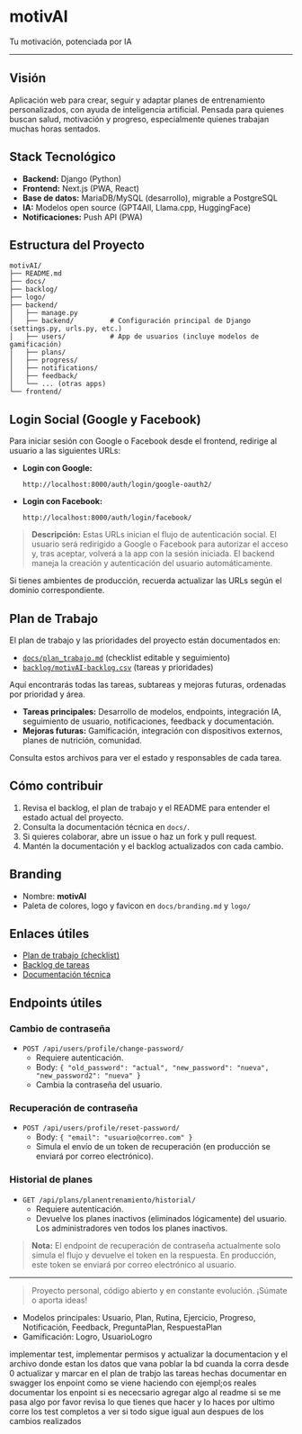 # motivAI

Tu motivación, potenciada por IA

---

## Visión
Aplicación web para crear, seguir y adaptar planes de entrenamiento personalizados, con ayuda de inteligencia artificial. Pensada para quienes buscan salud, motivación y progreso, especialmente quienes trabajan muchas horas sentados.

## Stack Tecnológico
- **Backend:** Django (Python)
- **Frontend:** Next.js (PWA, React)
- **Base de datos:** MariaDB/MySQL (desarrollo), migrable a PostgreSQL
- **IA:** Modelos open source (GPT4All, Llama.cpp, HuggingFace)
- **Notificaciones:** Push API (PWA)

## Estructura del Proyecto
```
motivAI/
├── README.md
├── docs/
├── backlog/
├── logo/
├── backend/
│   ├── manage.py
│   ├── backend/         # Configuración principal de Django (settings.py, urls.py, etc.)
│   ├── users/           # App de usuarios (incluye modelos de gamificación)
│   ├── plans/
│   ├── progress/
│   ├── notifications/
│   ├── feedback/
│   └── ... (otras apps)
└── frontend/
```

## Login Social (Google y Facebook)
Para iniciar sesión con Google o Facebook desde el frontend, redirige al usuario a las siguientes URLs:

- **Login con Google:**
  ```
  http://localhost:8000/auth/login/google-oauth2/
  ```
- **Login con Facebook:**
  ```
  http://localhost:8000/auth/login/facebook/
  ```

> **Descripción:**
> Estas URLs inician el flujo de autenticación social. El usuario será redirigido a Google o Facebook para autorizar el acceso y, tras aceptar, volverá a la app con la sesión iniciada. El backend maneja la creación y autenticación del usuario automáticamente.

Si tienes ambientes de producción, recuerda actualizar las URLs según el dominio correspondiente.

## Plan de Trabajo
El plan de trabajo y las prioridades del proyecto están documentados en:
- [`docs/plan_trabajo.md`](docs/plan_trabajo.md) (checklist editable y seguimiento)
- [`backlog/motivAI-backlog.csv`](backlog/motivAI-backlog.csv) (tareas y prioridades)

Aquí encontrarás todas las tareas, subtareas y mejoras futuras, ordenadas por prioridad y área.

- **Tareas principales:** Desarrollo de modelos, endpoints, integración IA, seguimiento de usuario, notificaciones, feedback y documentación.
- **Mejoras futuras:** Gamificación, integración con dispositivos externos, planes de nutrición, comunidad.

Consulta estos archivos para ver el estado y responsables de cada tarea.

## Cómo contribuir
1. Revisa el backlog, el plan de trabajo y el README para entender el estado actual del proyecto.
2. Consulta la documentación técnica en `docs/`.
3. Si quieres colaborar, abre un issue o haz un fork y pull request.
4. Mantén la documentación y el backlog actualizados con cada cambio.

## Branding
- Nombre: **motivAI**
- Paleta de colores, logo y favicon en `docs/branding.md` y `logo/`

## Enlaces útiles
- [Plan de trabajo (checklist)](docs/plan_trabajo.md)
- [Backlog de tareas](backlog/motivAI-backlog.csv)
- [Documentación técnica](docs/arquitectura.md)

## Endpoints útiles

### Cambio de contraseña
- `POST /api/users/profile/change-password/`
  - Requiere autenticación.
  - Body: `{ "old_password": "actual", "new_password": "nueva", "new_password2": "nueva" }`
  - Cambia la contraseña del usuario.

### Recuperación de contraseña
- `POST /api/users/profile/reset-password/`
  - Body: `{ "email": "usuario@correo.com" }`
  - Simula el envío de un token de recuperación (en producción se enviará por correo electrónico).

### Historial de planes
- `GET /api/plans/planentrenamiento/historial/`
  - Requiere autenticación.
  - Devuelve los planes inactivos (eliminados lógicamente) del usuario. Los administradores ven todos los planes inactivos.

> **Nota:** El endpoint de recuperación de contraseña actualmente solo simula el flujo y devuelve el token en la respuesta. En producción, este token se enviará por correo electrónico al usuario.

---

> Proyecto personal, código abierto y en constante evolución. ¡Súmate o aporta ideas!

- Modelos principales: Usuario, Plan, Rutina, Ejercicio, Progreso, Notificación, Feedback, PreguntaPlan, RespuestaPlan
- Gamificación: Logro, UsuarioLogro 


implementar test,
implementar permisos y actualizar la documentacion y el archivo donde estan los datos que vana poblar la bd cuanda la corra desde 0
actualizar y marcar en el plan de trabjo las tareas hechas
documentar en swagger los enpoint como se viene haciendo con ejempl;os reales 
documentar los  enpoint
si es nececsario agregar algo al readme 
si se me pasa algo por favor revisa lo que tienes que hacer y lo haces 
por ultimo corre los test completos a ver si todo sigue igual aun despues de los cambios realizados

